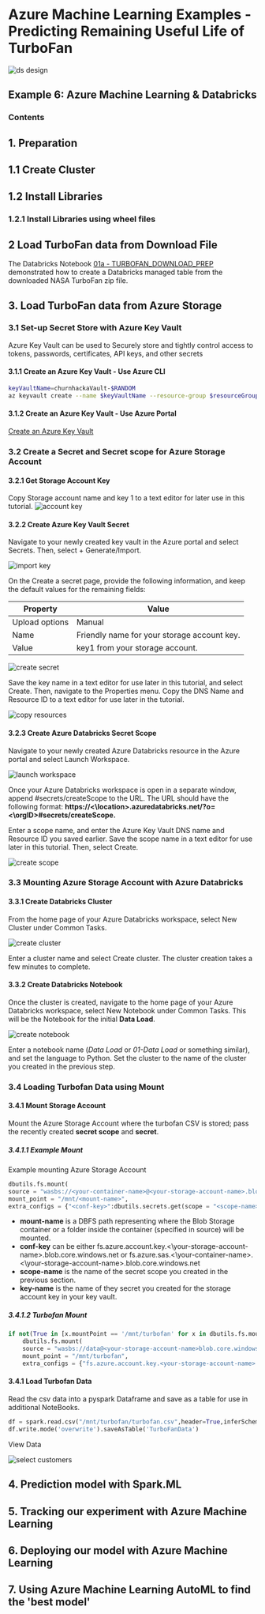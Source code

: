 # Azure Machine Learning Examples - Predicting Remaining Useful Life of TurboFan

![ds design](../images/datascience.png)


## Example 6: Azure Machine Learning & Databricks

### Contents

## 1. Preparation

## 1.1 Create Cluster

## 1.2 Install Libraries

### 1.2.1 Install Libraries using wheel files 

## 2 Load TurboFan data from Download File

The Databricks Notebook [01a - TURBOFAN_DOWNLOAD_PREP](/Databricks/notebooks/01a%20-%20TURBOFAN_DOWNLOAD_PREP.py) demonstrated how to create a Databricks managed table from the downloaded NASA TurboFan zip file. 

## 3. Load TurboFan data from Azure Storage

### 3.1 Set-up Secret Store with Azure Key Vault

Azure Key Vault can be used to Securely store and tightly control access to tokens, passwords, certificates, API keys, and other secrets

#### 3.1.1  Create an Azure Key Vault - Use Azure CLI

```bash
keyVaultName=churnhackaVault-$RANDOM
az keyvault create --name $keyVaultName --resource-group $resourceGroupName --location $location
```

#### 3.1.2 Create an Azure Key Vault - Use Azure Portal

[Create an Azure Key Vault](https://docs.microsoft.com/en-us/azure/key-vault/quick-create-portal#create-a-vault)

### 3.2 Create a Secret and Secret scope for Azure Storage Account

#### 3.2.1 Get Storage Account Key

Copy Storage account name and key 1 to a text editor for later use in this tutorial.
![account key](../images/storage-access-keys.png)

#### 3.2.2 Create Azure Key Vault Secret

Navigate to your newly created key vault in the Azure portal and select Secrets. Then, select + Generate/Import.

![import key](../images/generate-import-secrets.png)

On the Create a secret page, provide the following information, and keep the default values for the remaining fields:

|Property|Value|
|---------------|--------------------------------------------|
|Upload options|Manual|
|Name| Friendly name for your storage account key.|
|Value|key1 from your storage account.|

![create secret](../images/create-storage-secret.png)

Save the key name in a text editor for use later in this tutorial, and select Create. Then, navigate to the Properties menu. Copy the DNS Name and Resource ID to a text editor for use later in the tutorial.

![copy resources](../images/copy-dns-resource.png)

#### 3.2.3 Create Azure Databricks Secret Scope

Navigate to your newly created Azure Databricks resource in the Azure portal and select Launch Workspace.

![launch workspace](../images/launch-databricks-workspace.png)

Once your Azure Databricks workspace is open in a separate window, append #secrets/createScope to the URL. The URL should have the following format:
__https://<\location>.azuredatabricks.net/?o=<\orgID>#secrets/createScope.__

Enter a scope name, and enter the Azure Key Vault DNS name and Resource ID you saved earlier. Save the scope name in a text editor for use later in this tutorial. Then, select Create.

![create scope](../images/create-secret-scope.png)

### 3.3 Mounting Azure Storage Account with Azure Databricks

#### 3.3.1 Create Databricks Cluster

From the home page of your Azure Databricks workspace, select New Cluster under Common Tasks.

![create cluster](../images/create-new-cluster.png)

Enter a cluster name and select Create cluster. The cluster creation takes a few minutes to complete.

#### 3.3.2 Create Databricks Notebook

Once the cluster is created, navigate to the home page of your Azure Databricks workspace, select New Notebook under Common Tasks. This will be the Notebook for the initial __Data Load__.

![create notebook](../images/create-new-notebook.png)

Enter a notebook name (_Data Load_ or _01-Data Load_ or something similar), and set the language to Python. Set the cluster to the name of the cluster you created in the previous step.

### 3.4 Loading Turbofan Data using Mount

#### 3.4.1 Mount Storage Account

Mount the Azure Storage Account where the turbofan  CSV is stored; pass the recently created __secret scope__ and __secret__.

##### 3.4.1.1 Example Mount

Example mounting Azure Storage Account

```python
dbutils.fs.mount(
source = "wasbs://<your-container-name>@<your-storage-account-name>.blob.core.windows.net",
mount_point = "/mnt/<mount-name>",
extra_configs = {"<conf-key>":dbutils.secrets.get(scope = "<scope-name>", key = "<key-name>")})
```

* __mount-name__ is a DBFS path representing where the Blob Storage container or a folder inside the container (specified in source) will be mounted.
* __conf-key__ can be either fs.azure.account.key.<\your-storage-account-name>.blob.core.windows.net or fs.azure.sas.<\your-container-name>.<\your-storage-account-name>.blob.core.windows.net
* __scope-name__ is the name of the secret scope you created in the previous section.
* __key-name__ is the name of they secret you created for the storage account key in your key vault.

##### 3.4.1.2 Turbofan Mount

```python
if not(True in [x.mountPoint == '/mnt/turbofan' for x in dbutils.fs.mounts()]):
    dbutils.fs.mount(
    source = "wasbs://data@<your-storage-account-name>blob.core.windows.net",
    mount_point = "/mnt/turbofan",
    extra_configs = {"fs.azure.account.key.<your-storage-account-name>.blob.core.windows.net":dbutils.secrets.get(scope = "examplescope", key = "turbofan")})
```

#### 3.4.1 Load Turbofan Data

Read the csv data into a pyspark Dataframe and save as a table for use in additional NoteBooks.

```python
df = spark.read.csv("/mnt/turbofan/turbofan.csv",header=True,inferSchema=True)
df.write.mode('overwrite').saveAsTable('TurboFanData')
```

View  Data

![select customers](../images/select_customer_churn.PNG)


## 4. Prediction model with Spark.ML


## 5. Tracking our experiment with Azure Machine Learning

## 6. Deploying our model with Azure Machine Learning

## 7. Using Azure Machine Learning AutoML to find the 'best model'




